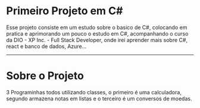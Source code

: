 # Primeiro Projeto em C#

Esse projeto consiste em um estudo sobre o basico de C#, colocando em pratica e aprimorando um pouco o estudo em C#, acompanhando o curso da DIO - XP Inc. - Full Stack Developer, onde irei aprender mais sobre C#, react e banco de dados, Azure...

---
# Sobre o Projeto
3 Programinhas todos utilizando classes, o primeiro é uma calculadora, segundo armazena notas em listas e o terceiro é um conversos de moedas.
